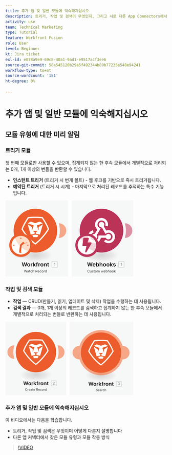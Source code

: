 ```yaml
---
title: 추가 앱 및 일반 모듈에 익숙해지십시오
description: 트리거, 작업 및 검색이 무엇인지, 그리고 서로 다른 App Connectors에서 발견되는 모듈 유형이 [!DNL Adobe Workfront Fusion].
activity: use
team: Technical Marketing
type: Tutorial
feature: Workfront Fusion
role: User
level: Beginner
kt: Jira ticket
exl-id: e078a9e9-69c8-40a1-9ad1-e9517acf3ee6
source-git-commit: 58a545120b29a5f492344b89b77235e548e94241
workflow-type: tm+mt
source-wordcount: '181'
ht-degree: 0%

---
```


# 추가 앱 및 일반 모듈에 익숙해지십시오

## 모듈 유형에 대한 미리 알림

### 트리거 모듈

첫 번째 모듈로만 사용할 수 있으며, 집계되지 않는 한 후속 모듈에서 개별적으로 처리되는 0개, 1개 이상의 번들을 반환할 수 있습니다.

* **인스턴트 트리거** (트리거 시 번개 볼트) - 웹 후크를 기반으로 즉시 트리거됩니다.
* **예약된 트리거** (트리거 시 시계) - 마지막으로 처리된 레코드를 추적하는 특수 기능입니다.

![트리거 모듈 이미지](assets/beyond-basic-modules-1.png)

### 작업 및 검색 모듈

* **작업** — CRUD(만들기, 읽기, 업데이트 및 삭제) 작업을 수행하는 데 사용됩니다.
* **검색 결과** — 0개, 1개 이상의 레코드를 검색하고 집계하지 않는 한 후속 모듈에서 개별적으로 처리되는 번들로 반환하는 데 사용됩니다.

![작업 및 검색 모듈 이미지](assets/beyond-basic-modules-2.png)

### 추가 앱 및 일반 모듈에 익숙해지십시오

이 비디오에서는 다음을 학습합니다.

* 트리거, 작업 및 검색은 무엇이며 어떻게 다른지 설명합니다
* 다른 앱 커넥터에서 찾은 모듈 유형과 모듈 작동 방식

>[!VIDEO](https://video.tv.adobe.com/v/335287/?quality=12)
